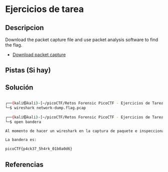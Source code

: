 # Ejercicios de tarea

## Descripcion

Download the packet capture file and use packet analysis software to find the flag.

-   [Download packet capture](https://artifacts.picoctf.net/c/201/network-dump.flag.pcap)

## Pistas (Si hay)



## Solución

``` Bash

┌──(kali㉿kali)-[~/picoCTF/Retos Forensic PicoCTF - Ejercicios de Tarea /Packets Primer]
└─$ wireshark network-dump.flag.pcap                               
                                                                                                                   
┌──(kali㉿kali)-[~/picoCTF/Retos Forensic PicoCTF - Ejercicios de Tarea /Packets Primer]
└─$ open bandera  

Al momento de hacer un wireshark en la captura de paquete e inspeccionar los archivos TCP podemos ver que uno contiene la bandera

La bandera es: 

picoCTF{p4ck37_5h4rk_01b0a0d6}

```

## Referencias
